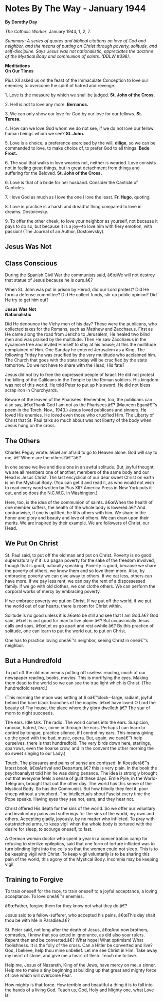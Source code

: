 Notes By The Way - January 1944
===============================

**By Dorothy Day**

*The Catholic Worker*, January 1944, 1, 2, 7.

*Summary: A series of quotes and biblical citations on love of God and
neighbor, and the means of putting on Christ through poverty, solitude,
and self-discipline. Says Jesus was not nationalistic, appreciates the
doctrine of the Mystical Body and communion of saints. (DDLW \#398).*

**Meditations** \
**On Our Times**

Pius XII asked us on the feast of the Immaculate Conception to love our
enemies; to overcome the spirit of hatred and revenge.

​1. Love is the measure by which we shall be judged. **St. John of the
Cross.**

​2. Hell is not to love any more. **Bernanos.**

​3. We can only show our love for God by our love for our fellows. **St.
Teresa.**

​4. How can we love God whom we do not see, if we do not love our fellow
human beings whom we see? **St. John.**

​5. Love is a choice, a preference exercised by the will, **diligo**, so
we can be commanded to love, to make choice of, to prefer God to all
things. **Bede Frost.**

​6. The soul that walks in love wearies not, neither is wearied. Love
consists not in feeling great things, but in great detachment from
things and suffering for the Beloved. **St. John of the Cross.**

​6. Love is that of a bride for her husband. Consider the Canticle of
Canticles.

​7. I love God as much as I love the one I love the least. **Fr. Hugo**,
quoting.

​8. Love in practice is a harsh and dreadful thing compared to love in
dreams. Dostoievsky.

​9. To offer the other cheek, to love your neighbor as yourself, not
because it pays to do so, but because it is a joy--to love him with
fiery emotion, with passion! (The Journal of an Author, Dostoievsky).

Jesus Was Not
-------------

Class Conscious
---------------

During the Spanish Civil War the communists said, â€œWe will not destroy
that statue of Jesus because he is ours.â€?

When St. John was put in prison by Herod, did our Lord protest? Did He
form a defense committee? Did He collect funds, stir up public opinion?
Did He try to get him out?

**Jesus Was Not** \
**Nationalistic**

Did He denounce the Vichy men of his day? These were the publicans, who
collected taxes for the Romans, such as Matthew and Zacchaeus. First as
He came along the road from Jericho to Jerusalem, He healed two blind
men and was praised by the multitude. Then He saw Zacchaeus in the
sycamore tree and invited Himself to stay at his house; at this the
multitude complained of Him. One Sunday he entered Jerusalem as a King.
The following Friday he was crucified by the very multitude who
acclaimed him. The Church that goes with the state today will be
crucified by the state tomorrow. Do we not have to share with the Head,
His fate?

Jesus did not try to free the oppressed people of Israel. He did not
protest the killing of the Galileans in the Temple by the Roman
soldiers. His kingdom was not of this world. He told Peter to put up his
sword. He did not bless scrap iron in Churchyards.

Beware of the leaven of the Pharisees. Remember, too, the publicans can
also say, â€œThank God I am not as the Pharisees.â€? (Maureen Eganâ€™s
poem in the Torch, Nov., 1943.) Jesus loved publicans and sinners, He
loved His enemies. He loved even those who crucified Him. The Liberty of
Christ that St. Paul talks so much about was not liberty of the body
when Jesus hung on the cross.

The Others
----------

Charles Peguy wrote: â€œI am afraid to go to Heaven alone. God will say
to me, â€˜Where are the others?â€™â€?

In one sense we live and die alone in an awful solitude. But, joyful
thought, we are all members one of another, members of the same body and
our Head is Jesus Christ. The last encyclical of our dear sweet Christ
on earth is on the Mystical Body. (You can get it and read it, as who
would not wish to read every word written by Pius XII? America Press in
New York puts it out, and so does the N.C.W.C. in Washington.)

Here, too, is the idea of the communion of saints. â€œWhen the health of
one member suffers, the health of the whole body is lowered.â€? And
contrariwise, if one is uplifted, he lifts others with him. We share in
the honor and glory and beauty and love of others. We can draw upon
their merits. We are inspired by their example. We are followers of
Christ, our Head.

We Put On Christ
----------------

St. Paul said, to put off the old man and put on Christ. Poverty is no
good supernaturally if it is a pagan poverty for the sake of the freedom
involved, though that is good, naturally speaking. Poverty is good,
because we share the poverty of others, we know them and so love them
more. Also, by embracing poverty we can give away to others. If we eat
less, others can have more. If we pay less rent, we can pay the rent of
a dispossessed family. If we go with old clothes, we can clothe others.
We can perform the corporal works of mercy by embracing poverty.

If we embrace poverty we put on Christ. If we put off the world, if we
put the world out of our hearts, there is room for Christ within.

Solitude is no good unless it is â€œto be still and see that I am
God.â€? God said, â€œIt is not good for man to live alone.â€? But
occasionally Jesus calls and says, â€œLet us go apart and rest
awhile.â€? By this practice of solitude, one can learn to put the world
out, to put on Christ.

One has to practice loving oneâ€™s neighbor, seeing Christ in oneâ€™s
neighbor.

But a Hundredfold
-----------------

To put off the old man means putting off useless reading, much of our
newspaper reading, books, movies. This is mortifying the eyes. Making
them dead to the world so we can see the true light which is Christ.
(The hundredfold reward.)

(This morning the moon was setting at 6 oâ€™clock--large, radiant,
joyful behind the bare black branches of the maples. â€œI have loved O
Lord the beauty of Thy house, the place where thy glory dwelleth.â€? The
star of morn to night succeeds.

The ears. Idle talk. The radio. The world comes into the ears.
Suspicion, rancour, hatred, fear, come in through the ears. Perhaps I
can learn to control by tongue, practice silence, if I control my ears.
This means giving up the good with the bad, music, opera. But, again, we
canâ€™t help ourselves, there is that hundredfold. The very birds down
here, starlings, sparrows, even the hoarse crow, and in the convent the
other morning the so sweet singing to our Lady.)

Touch. The pleasures and pains of sense are confused. In Koestlerâ€™s
latest book, â€œArrival and Departure,â€? this is very plain. In the
book the psychoanalyst told him he was doing penance. The idea is
strongly brought out that everyone feels a sense of guilt these days.
Ernie Pyle, in the World-Telegram, brought that out the other day. The
world has this sense of the Mystical Body. So has the Communist. But how
blindly they feel it, poor sheep without a shepherd. The intellectuals
shout Fascist every time the Pope speaks. Having eyes they see not,
ears, and they hear not.

Christ offered His death for the sins of the world. So we offer our
voluntary and involuntary pains and sufferings for the sins of the
world, my own and others. Accepting gladly, joyously, by no matter who
inflicted. To pray with outstretched arms, to keep vigil when the whole
body is tortured with the desire for sleep, to scourge oneself, to fast.

A German woman doctor who spent a year in a concentration camp for
refusing to sterilize epileptics, said that one form of torture
inflicted was to turn blinding light into the cells so that the women
could not sleep. This is to be keeping vigil with Christ. To keep vigil
voluntarily is to be sharing this pain of the world, this agony of the
Mystical Body. Insomnia may be keeping vigil.

Training to Forgive
-------------------

To train oneself for the race, to train oneself to a joyful acceptance,
a loving acceptance. To love oneâ€™s enemies.

â€œFather, forgive them for they know not what they do.â€?

Jesus said to a fellow-sufferer, who accepted his pains, â€œThis day
shalt thou be with Me in Paradise.â€?

St. Peter said, not long after the death of Jesus, â€œAnd now brothers,
comrades, I know that you acted in ignorance, as did also your rulers.
Repent then and be converted.â€? What hope! What optimism! What
foolishness. It is the folly of the cross. Can a Hitler be converted and
live? God, I believe, help thou mine unbelief. Let me see Christ in Him.
Take away my heart of stone, and give me a heart of flesh. Teach me to
love.

Help me, Jesus of Nazareth, King of the Jews, have mercy on me, a
sinner. Help me to make a tiny beginning at building up that great and
mighty force of love which will overcome Fear.

How mighty is that force. How terrible and beautiful a thing it is to
fall into the hands of a living God. Teach us, God, Holy and Mighty one,
what Love is!
